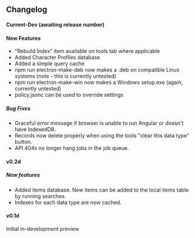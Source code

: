 ## Changelog

#### Current-Dev (awaiting release number)

#### New Features
- "Rebuild Index" item available on tools tab where applicable
- Added Character Profiles database
- Added a simple query cache
- npm run electron-make-deb now makes a .deb on compatible Linux systems (note - this is currently untested)
- npm run electron-make-win now makes a Windows setup.exe (again, currently untested)
- policy.jsonc can be used to override settings

##### Bug Fixes
- Graceful error message if browser is unable to run Angular or doesn't have IndexedDB.
- Records now delete properly when using the tools "clear this data type" button.
- API 404s no longer hang jobs in the job queue.

#### v0.2d

##### New features
- Added items database.  New items can be added to the local items table by running searches.
- Indexes for each data type are now cached.

#### v0.1d
Initial in-development preview
